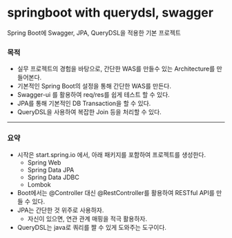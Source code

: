 # springboot with querydsl, swagger
Spring Boot에 Swagger, JPA, QueryDSL을 적용한 기본 프로젝트   

### 목적
- 실무 프로젝트의 경험을 바탕으로, 간단한 WAS를 만들수 있는 Architecture를 만들어본다.
- 기본적인 Spring Boot의 설정을 통해 간단한 WAS를 만든다.
- Swagger-ui 를 활용하여 req/res를 쉽게 테스트 할 수 있다.
- JPA를 통해 기본적인 DB Transaction을 할 수 있다.
- QueryDSL을 사용하여 복잡한 Join 등을 처리할 수 있다.
<hr/>

### 요약
- 시작은 start.spring.io 에서, 아래 패키지를 포함하여 프로젝트를 생성한다.
  + Spring Web
  + Spring Data JPA
  + Spring Data JDBC
  + Lombok
- Boot에서는 @Controller 대신 @RestController를 활용하여 RESTful API를 만들 수 있다.
- JPA는 간단한 것 위주로 사용하자.
  + 자신이 있으면, 연관 관계 매핑을 적극 활용하자.
- QueryDSL는 java로 쿼리를 짤 수 있게 도와주는 도구이다.
